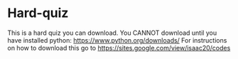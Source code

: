 # Hard-quiz
This is a hard quiz you can download.
You CANNOT download until you have installed python: https://www.python.org/downloads/
For instructions on how to download this go to https://sites.google.com/view/isaac20/codes
